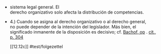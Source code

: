 -   sistema legal general. El  
    derecho organizativo solo afecta la distribución de competencias.
    
-   4.) Cuando se asigna al derecho organizativo o al derecho general,  
    no puede depender de la intención del legislador. Más bien, el  
    significado inmanente de la disposición es decisivo; cf. [Bachof, op](https://niklas-luhmann-archiv.de/bestand/bibliographie/item/bachof_1952_verwaltungsakt "bachof_1952_verwaltungsakt") . [cit., p. 304](https://niklas-luhmann-archiv.de/bestand/bibliographie/item/bachof_1952_verwaltungsakt "bachof_1952_verwaltungsakt")
    
    [[12.12c]]
    #test/folgezettel 
    